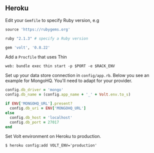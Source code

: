 ## Heroku

Edit your ```Gemfile``` to specify Ruby version, e.g

```ruby
source 'https://rubygems.org'

ruby "2.1.3" # specify a Ruby version

gem 'volt', '0.8.22'
```

Add a ```Procfile``` that uses Thin

    web: bundle exec thin start -p $PORT -e $RACK_ENV

Set up your data store connection in ```config/app.rb```.
Below you see an example for MongoHQ. You'll need to adapt for your provider.


```ruby
config.db_driver = 'mongo'
config.db_name = (config.app_name + '_' + Volt.env.to_s)

if ENV['MONGOHQ_URL'].present?
  config.db_uri = ENV['MONGOHQ_URL']
else
  config.db_host = 'localhost'
  config.db_port = 27017
end
```

Set Volt environment on Heroku to production.

    $ heroku config:add VOLT_ENV='production'